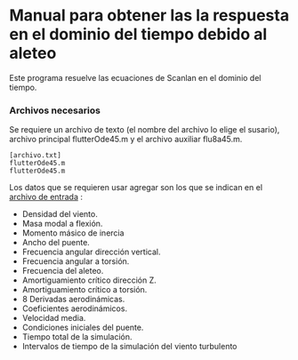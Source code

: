 # Manual para obtener las la respuesta en el dominio del tiempo debido al aleteo

Este programa resuelve las ecuaciones de Scanlan en el dominio del tiempo.


### Archivos necesarios
Se requiere un archivo de texto (el nombre del archivo lo elige el susario), archivo principal flutterOde45.m y el archivo auxiliar flu8a45.m.

```
[archivo.txt]
flutterOde45.m
flutterOde45.m
```

Los datos que se requieren usar agregar son los que se indican en el [archivo de entrada]() :


* Densidad del viento.
* Masa modal a flexión.
* Momento másico de inercia
* Ancho del puente.
* Frecuencia angular dirección vertical.
* Frecuencia angular a torsión.
* Frecuencia del aleteo.
* Amortiguamiento crítico dirección Z.
* Amortiguamiento crítico a torsión.
* 8 Derivadas aerodinámicas.
* Coeficientes aerodinámicos.
* Velocidad media.
* Condiciones iniciales del puente.
* Tiempo total de la simulación.
* Intervalos de tiempo de la simulación del viento turbulento
